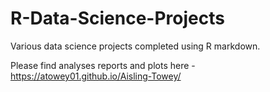 # R-Data-Science-Projects

Various data science projects completed using R markdown.

Please find analyses reports and plots here - https://atowey01.github.io/Aisling-Towey/
